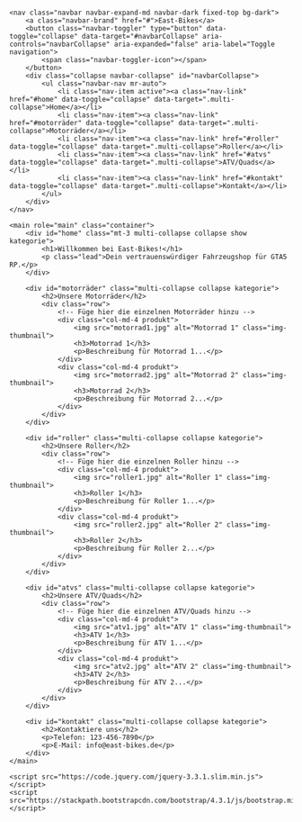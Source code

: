 <!DOCTYPE html>
<html lang="de">
<head>
    <title>East-Bikes Motorradshop</title>
    <link rel="stylesheet" href="https://stackpath.bootstrapcdn.com/bootstrap/4.3.1/css/bootstrap.min.css">
    <style>
        body {
            padding-top: 3.5rem;
        }
        .produkt {
            margin-bottom: 2rem;
        }
        .produkt img {
            width: 100%;
            height: auto;
        }
        .kategorie {
            margin-top: 2rem;
            margin-bottom: 2rem;
        }
    </style>
</head>
<body>

    <nav class="navbar navbar-expand-md navbar-dark fixed-top bg-dark">
        <a class="navbar-brand" href="#">East-Bikes</a>
        <button class="navbar-toggler" type="button" data-toggle="collapse" data-target="#navbarCollapse" aria-controls="navbarCollapse" aria-expanded="false" aria-label="Toggle navigation">
            <span class="navbar-toggler-icon"></span>
        </button>
        <div class="collapse navbar-collapse" id="navbarCollapse">
            <ul class="navbar-nav mr-auto">
                <li class="nav-item active"><a class="nav-link" href="#home" data-toggle="collapse" data-target=".multi-collapse">Home</a></li>
                <li class="nav-item"><a class="nav-link" href="#motorräder" data-toggle="collapse" data-target=".multi-collapse">Motorräder</a></li>
                <li class="nav-item"><a class="nav-link" href="#roller" data-toggle="collapse" data-target=".multi-collapse">Roller</a></li>
                <li class="nav-item"><a class="nav-link" href="#atvs" data-toggle="collapse" data-target=".multi-collapse">ATV/Quads</a></li>
                <li class="nav-item"><a class="nav-link" href="#kontakt" data-toggle="collapse" data-target=".multi-collapse">Kontakt</a></li>
            </ul>
        </div>
    </nav>

    <main role="main" class="container">
        <div id="home" class="mt-3 multi-collapse collapse show kategorie">
            <h1>Willkommen bei East-Bikes!</h1>
            <p class="lead">Dein vertrauenswürdiger Fahrzeugshop für GTA5 RP.</p>
        </div>

        <div id="motorräder" class="multi-collapse collapse kategorie">
            <h2>Unsere Motorräder</h2>
            <div class="row">
                <!-- Füge hier die einzelnen Motorräder hinzu -->
                <div class="col-md-4 produkt">
                    <img src="motorrad1.jpg" alt="Motorrad 1" class="img-thumbnail">
                    <h3>Motorrad 1</h3>
                    <p>Beschreibung für Motorrad 1...</p>
                </div>
                <div class="col-md-4 produkt">
                    <img src="motorrad2.jpg" alt="Motorrad 2" class="img-thumbnail">
                    <h3>Motorrad 2</h3>
                    <p>Beschreibung für Motorrad 2...</p>
                </div>
            </div>
        </div>

        <div id="roller" class="multi-collapse collapse kategorie">
            <h2>Unsere Roller</h2>
            <div class="row">
                <!-- Füge hier die einzelnen Roller hinzu -->
                <div class="col-md-4 produkt">
                    <img src="roller1.jpg" alt="Roller 1" class="img-thumbnail">
                    <h3>Roller 1</h3>
                    <p>Beschreibung für Roller 1...</p>
                </div>
                <div class="col-md-4 produkt">
                    <img src="roller2.jpg" alt="Roller 2" class="img-thumbnail">
                    <h3>Roller 2</h3>
                    <p>Beschreibung für Roller 2...</p>
                </div>
            </div>
        </div>

        <div id="atvs" class="multi-collapse collapse kategorie">
            <h2>Unsere ATV/Quads</h2>
            <div class="row">
                <!-- Füge hier die einzelnen ATV/Quads hinzu -->
                <div class="col-md-4 produkt">
                    <img src="atv1.jpg" alt="ATV 1" class="img-thumbnail">
                    <h3>ATV 1</h3>
                    <p>Beschreibung für ATV 1...</p>
                </div>
                <div class="col-md-4 produkt">
                    <img src="atv2.jpg" alt="ATV 2" class="img-thumbnail">
                    <h3>ATV 2</h3>
                    <p>Beschreibung für ATV 2...</p>
                </div>
            </div>
        </div>

        <div id="kontakt" class="multi-collapse collapse kategorie">
            <h2>Kontaktiere uns</h2>
            <p>Telefon: 123-456-7890</p>
            <p>E-Mail: info@east-bikes.de</p>
        </div>
    </main>

    <script src="https://code.jquery.com/jquery-3.3.1.slim.min.js"></script>
    <script src="https://stackpath.bootstrapcdn.com/bootstrap/4.3.1/js/bootstrap.min.js"></script>
</body>
</html>

